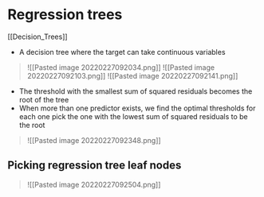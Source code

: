 # Regression trees
[[Decision_Trees]]
- A decision tree where the target can take continuous variables 
>![[Pasted image 20220227092034.png]]
>![[Pasted image 20220227092103.png]]
>![[Pasted image 20220227092141.png]]
- The threshold with the smallest sum of squared residuals becomes the root of the tree
- When more than one predictor exists, we find the optimal thresholds for each one pick the one with the lowest sum of squared residuals to be the root
>![[Pasted image 20220227092348.png]]  
## Picking regression tree leaf nodes
>![[Pasted image 20220227092504.png]]